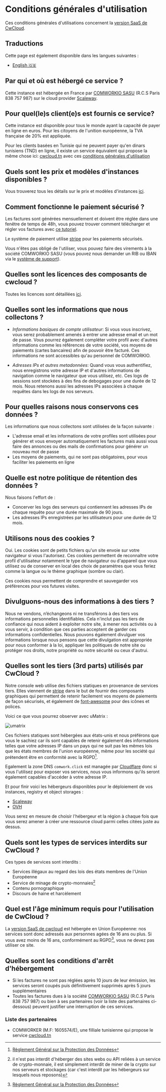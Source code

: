 # Conditions générales d'utilisation

Ces conditions générales d'utilisations concernent la [version SaaS de CwCloud](https://cloud.comwork.io).

## Traductions

Cette page est également disponible dans les langues suivantes :
* [English 🇬🇧](../../terms.md)

## Par qui et où est hébergé ce service ?

Cette instance est hébergée en France par [COMWORKIO SASU](https://www.comwork.io) (R.C.S Paris 838 757 987) sur le cloud provider [Scaleway](https://www.scaleway.com).

## Pour quel(le)s client(e)s est fournis ce service?

Cette instance est disponible pour tous le monde ayant la capacité de payer en ligne en euros. Pour les citoyens de l'unition européenne, la TVA française de 20% est appliquée.

Pour les clients basées en Tunisie qui ne peuvent payer qu'en dinars tunisiens (TND) en ligne, il existe un service équivalent qui propose la même chose ici: [cwcloud.tn](https://cwcloud.tn) avec ces [conditions générales d'utilisation](https://doc.cwcloud.tn/docs/terms)

## Quels sont les prix et modèles d'instances disponibles ?

Vous trouverez tous les détails sur le prix et modèles d'instances [ici](../../sizing_pricing.md).

## Comment fonctionne le paiement sécurisé ?

Les factures sont générées mensuellement et doivent être réglée dans une fenêtre de temps de 48h, vous pouvez trouver comment télécharger et régler vos factures avec [ce tutoriel](./tutorials/console/public/billing.md).

Le système de paiement utilise [stripe](https://www.stripe.com) pour les paiements sécurisés.

Vous n'êtes pas obligé de l'utiliser, vous pouvez faire des virements à la société COMWORKIO SASU (vous pouvez nous demander un RIB ou IBAN via le [système de support](./tutorials/console/public/support.md)).

## Quelles sont les licences des composants de cwcloud ?

Toutes les licences sont détaillées [ici](../../licences.md).

## Quelles sont les informations que nous collectons ?

* _Informations basiques de compte utilisateur_: Si vous vous inscrivez, vous serez probablement amenés à entrer une adresse email et un mot de passe. Vous pourrez également compléter votre profil avec d'autres informations comme les références de votre société, vos moyens de paiements (cartes bancaires) afin de pouvoir être facturé. Ces informations ne sont accessibles qu'au personnel de COMWORKIO.

* _Adresses IPs et autres metadonnées_: Quand vous vous authentifiez, nous enregistrons votre adresse IP et d'autres informations de navigation comme le navigateur que vous utilisez, etc. Ces logs de sessions sont stockées à des fins de debogages pour une durée de 12 mois. Nous retenons aussi les adresses IPs associées à chaque requêtes dans les logs de nos serveurs.

## Pour quelles raisons nous conservons ces données ?

Les informations que nous collectons sont utilisées de la façon suivante :

* L'adresse email et les informations de votre profiles sont utilisées pour générer et vous envoyer automatiquement les factures mais aussi vous faire des annonces ou des mails de confirmations pour générer un nouveau mot de passe
* Les moyens de paiements, qui ne sont pas obligatoires, pour vous faciliter les paiements en ligne

## Quelle est notre politique de rétention des données ?

Nous faisons l'effort de :

* Concerver les logs des serveurs qui contiennent les adresses IPs de chaque requête pour une durée maximale de 90 jours.
* Les adresses IPs enregistrées par les utilisateurs pour une durée de 12 mois.

## Utilisons nous des cookies ?

Oui. Les cookies sont de petits fichiers qu'un site envoie sur votre navigateur si vous l'autorisez. Ces cookies permettent de reconnaître votre profil d'utilisateur notamment le type de navigateur ou d'appareil que vous utilisez ou de conserver en local des choix de paramètres que vous feriez comme la langue ou le thème graphique (sombre ou clair).

Ces cookies nous permettent de comprendre et sauvegarder vos préférences pour vos futures visites.

## Divulguons-nous des informations à des tiers ?

Nous ne vendons, n’échangeons ni ne transférons à des tiers vos informations personnelles identifiables. Cela n'inclut pas les tiers de confiance qui nous aident à exploiter notre site, à mener nos activités ou à vous servir, à condition que ces parties acceptent de garder ces informations confidentielles. Nous pouvons également divulguer vos informations lorsque nous pensons que cette divulgation est appropriée pour nous conformer à la loi, appliquer les politiques de notre site ou protéger nos droits, notre propriété ou notre sécurité ou ceux d'autrui.

## Quelles sont les tiers (3rd parts) utilisés par CwCloud ?

Notre console web utilise des fichiers statiques en provenance de services tiers. Elles viennent de [stripe](https://stripe.com) dans le but de fournir des composants graphiques qui permettent de retenir facilement vos moyens de paiements de façon sécurisés, et également de [font-awesome](https://fontawesome.com) pour des icônes et polices.

Voici ce que vous pourrez observer avec uMatrix :

![umatrix](../../img/umatrix.png)

Ces fichiers statiques sont hébergées aux états-unis et nous préférons que vous le sachiez car ils sont capables de retenir également des informations telles que votre adresses IP dans un pays qui ne suit pas les mêmes lois que les états membres de l'union européenne, même pour les société qui prétendent être en conformité avec la RGPD[^1].

Egalement la zone DNS `comwork.click` est managée par [Cloudflare](https://www.cloudflare.com) donc si vous l'utilisez pour exposer vos services, nous vous informons qu'ils seront également capables d'accéder à votre adresse IP.

Et pour finir voici les hébergeurs disponibles pour le déploiement de vos instances, registry et object storages :
* [Scaleway](https://www.scaleway.com)
* [OVH](https://www.ovhcloud.com)

Vous serez en mesure de choisir l'hébergeur et la région à chaque fois que vous serez amener à créer une ressource cloud parmi celles citées juste au dessus.

## Quels sont les types de services interdits sur CwCloud ?

Ces types de services sont interdits :

* Services illégaux au regard des lois des états membres de l'Union Européenne
* Service de minage de crypto-monnaies[^2]
* Contenu pornographique
* Discours de haine et harcèlement

## Quel est l'âge minimum requis pour l'utilisation de CwCloud ?

La [version SaaS de cwcloud](https://cloud.comwork.io) est hébergée en Union Européenne: nos services sont donc adressés aux personnes agées de 16 ans ou plus. Si vous avez moins de 16 ans, conformément au RGPD[^1], vous ne devez pas utiliser ce site.

## Quelles sont les conditions d'arrêt d'hébergement

* Si les factures ne sont pas réglées après 10 jours de leur émission, les services seront coupés puis définitivement supprimés après 5 jours supplémentaires
* Toutes les factures dues à la société [COMWORKIO SASU](https://www.comwork.io) (R.C.S Paris 838 757 987) ou bien à ses partenaires (voir la liste des partenaires ci-dessous) peuvent justifier une interruption de ces services.

### Liste des partenaires

* COMWORKER (M.F: 1605574/E), une filliale tunisienne qui propose le service [cwcloud.tn](https://www.cwcloud.tn)

[^1]: [Règlement Général sur la Protection des Données](https://fr.wikipedia.org/wiki/R%C3%A8glement_g%C3%A9n%C3%A9ral_sur_la_protection_des_donn%C3%A9es)
[^2]: il n'est pas interdit d'héberger des sites webs ou API reliées à un service de crypto-monnaie, il est simplement interdit de miner de la crypto sur nos serveurs et stockages (car c'est interdit par les hébergeurs sur lesquels nous reposons)
